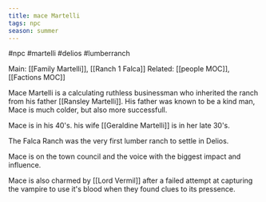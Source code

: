 ```yaml
---
title: mace Martelli
tags: npc
season: summer
---
```


#npc #martelli #delios #lumberranch 

Main: [[Family Martelli]], [[Ranch 1 Falca]]
Related: [[people MOC]], [[Factions MOC]]

Mace Martelli is a calculating ruthless businessman who inherited the ranch from his father [[Ransley Martelli]]. His father was known to be a kind man, Mace is much colder, but also more successfull.

Mace is in his 40's.
his wife [[Geraldine Martelli]] is in her late 30's.

The Falca Ranch was the very first lumber ranch to settle in Delios.

Mace is on the town council and the voice with the biggest impact and influence.

Mace is also charmed by [[Lord Vermil]] after a failed attempt at capturing the vampire to use it's blood when they found clues to its pressence.
